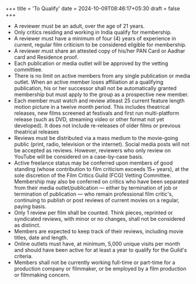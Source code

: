 +++
title = 'To Qualify'
date = 2024-10-09T08:46:17+05:30
draft = false
+++

-   A reviewer must be an adult, over the age of 21 years.
-   Only critics residing and working in India qualify for membership.
-   A reviewer must have a minimum of four (4) years of experience in current, regular film criticism to be considered eligible for membership.
-   A reviewer must share an attested copy of his/her PAN Card or Aadhar card and Residence proof.
-   Each publication or media outlet will be approved by the vetting committiee.
-   There is no limit on active members from any single publication or media outlet. When an active member loses affiliation at a qualifying publication, his or her successor shall not be automatically granted membership but must apply to the group as a prospective new member.
-   Each member must watch and review atleast 25 current feature length motion picture in a twelve month period. This includes theatrical releases, new films screened at festivals and first run multi-platform release (such as DVD, streaming video or other format not yet developed). It does not include re-releases of older films or previous theatrical releases
-   Reviews must be distributed via a mass medium to the movie-going public (print, radio, television or the internet). Social media posts will not be accepted as reviews. However, reviewers who only review on YouTube will be considered on a case-by-case basis.
-   Active freelance status may be conferred upon members of good standing (whose contribution to film criticism exceeds 15+ years), at the sole discretion of the Film Critics Guild (FCG) Vetting Committee. Membership may also be conferred on critics who have been separated from their media outlet/publication — either by termination of job or termination of publication — who remain professional film critic's, continuing to publish or post reviews of current movies on a regular, paying basis.
-   Only 1 review per film shall be counted. Think pieces, reprinted or syndicated reviews, with minor or no changes, shall not be considered as distinct.
-   Members are expected to keep track of their reviews, including movie titles, date and length.
-   Online outlets must have, at minimum, 5,000 unique visits per month and should have been active for at least a year to qualify for the Guild's criteria.
-   Members shall not be currently working full-time or part-time for a production company or filmmaker, or be employed by a film production or filmmaking concern.
